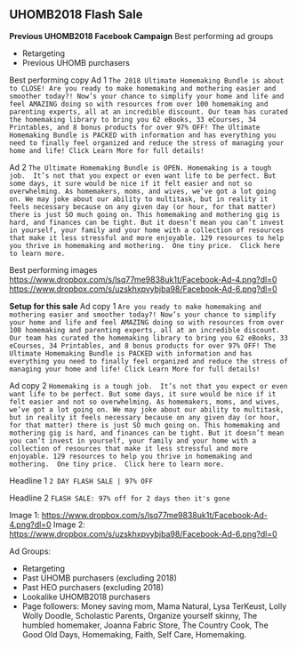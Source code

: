 <!-- TITLE: Uhomb 2018 Fs -->

## UHOMB2018 Flash Sale
**Previous UHOMB2018 Facebook Campaign**
Best performing ad groups
* Retargeting
* Previous UHOMB purchasers

Best performing copy
Ad 1
`The 2018 Ultimate Homemaking Bundle is about to CLOSE!
Are you ready to make homemaking and mothering easier and smoother today?!
Now’s your chance to simplify your home and life and feel AMAZING doing so with resources from over 100 homemaking and parenting experts, all at an incredible discount.
Our team has curated the homemaking library to bring you 62 eBooks, 33 eCourses, 34 Printables, and 8 bonus products for over 97% OFF!
The Ultimate Homemaking Bundle is PACKED with information and has everything you need to finally feel organized and reduce the stress of managing your home and life!
Click Learn More for full details!`

Ad 2
`The Ultimate Homemaking Bundle is OPEN.
Homemaking is a tough job.  It’s not that you expect or even want life to be perfect. But some days, it sure would be nice if it felt easier and not so overwhelming.
As homemakers, moms, and wives, we’ve got a lot going on. We may joke about our ability to multitask, but in reality it feels necessary because on any given day (or hour, for that matter) there is just SO much going on.
This homemaking and mothering gig is hard, and finances can be tight. But it doesn’t mean you can’t invest in yourself, your family and your home with a collection of resources that make it less stressful and more enjoyable.
129 resources to help you thrive in homemaking and mothering.  One tiny price.  Click here to learn more.`

Best performing images
https://www.dropbox.com/s/lsq77me9838uk1t/Facebook-Ad-4.png?dl=0
https://www.dropbox.com/s/uzskhxpvybjba98/Facebook-Ad-6.png?dl=0

**Setup for this sale**
Ad copy 1
`Are you ready to make homemaking and mothering easier and smoother today?!
Now’s your chance to simplify your home and life and feel AMAZING doing so with resources from over 100 homemaking and parenting experts, all at an incredible discount.
Our team has curated the homemaking library to bring you 62 eBooks, 33 eCourses, 34 Printables, and 8 bonus products for over 97% OFF!
The Ultimate Homemaking Bundle is PACKED with information and has everything you need to finally feel organized and reduce the stress of managing your home and life!
Click Learn More for full details!`

Ad copy 2
`Homemaking is a tough job.  It’s not that you expect or even want life to be perfect. But some days, it sure would be nice if it felt easier and not so overwhelming.
As homemakers, moms, and wives, we’ve got a lot going on. We may joke about our ability to multitask, but in reality it feels necessary because on any given day (or hour, for that matter) there is just SO much going on.
This homemaking and mothering gig is hard, and finances can be tight. But it doesn’t mean you can’t invest in yourself, your family and your home with a collection of resources that make it less stressful and more enjoyable.
129 resources to help you thrive in homemaking and mothering.  One tiny price.  Click here to learn more.`

Headline 1
`2 DAY FLASH SALE | 97% OFF`

Headline 2
`FLASH SALE: 97% off for 2 days then it's gone`

Image 1: https://www.dropbox.com/s/lsq77me9838uk1t/Facebook-Ad-4.png?dl=0
Image 2: https://www.dropbox.com/s/uzskhxpvybjba98/Facebook-Ad-6.png?dl=0

Ad Groups:
* Retargeting
* Past UHOMB purchasers (excluding 2018)
* Past HEO purchasers (excluding 2018)
* Lookalike UHOMB2018 purchasers
* Page followers: Money saving mom, Mama Natural, Lysa TerKeust, Lolly Wolly Doodle, Scholastic Parents, Organize yourself skinny, The humbled homemaker, Joanna Fabric Store, The Country Cook, The Good Old Days, Homemaking, Faith, Self Care, Homemaking.